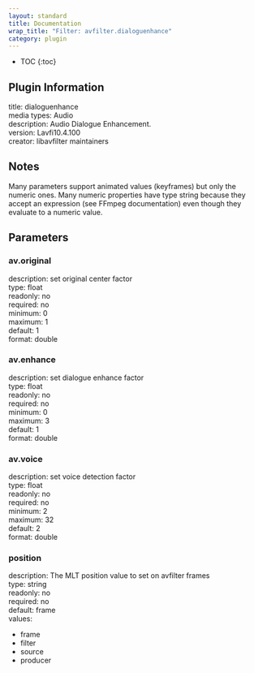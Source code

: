 ```yaml
---
layout: standard
title: Documentation
wrap_title: "Filter: avfilter.dialoguenhance"
category: plugin
---
```

* TOC
{:toc}

## Plugin Information

title: dialoguenhance  
media types:
Audio  
description: Audio Dialogue Enhancement.  
version: Lavfi10.4.100  
creator: libavfilter maintainers  

## Notes

Many parameters support animated values (keyframes) but only the numeric ones. Many numeric properties have type string because they accept an expression (see FFmpeg documentation) even though they evaluate to a numeric value.

## Parameters

### av.original

  
description:
set original center factor  
type: float  
readonly: no  
required: no  
minimum: 0  
maximum: 1  
default: 1  
format: double  

### av.enhance

  
description:
set dialogue enhance factor  
type: float  
readonly: no  
required: no  
minimum: 0  
maximum: 3  
default: 1  
format: double  

### av.voice

  
description:
set voice detection factor  
type: float  
readonly: no  
required: no  
minimum: 2  
maximum: 32  
default: 2  
format: double  

### position

  
description:
The MLT position value to set on avfilter frames  
type: string  
readonly: no  
required: no  
default: frame  
values:  

* frame
* filter
* source
* producer

